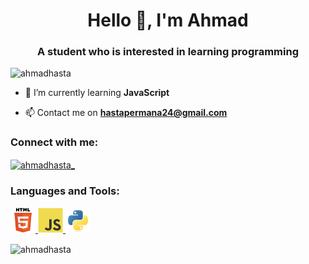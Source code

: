 <h1 align="center">Hello 👋, I'm Ahmad</h1>
<h3 align="center">A student who is interested in learning programming</h3>

<p align="left"> <img src="https://komarev.com/ghpvc/?username=ahmadhasta&label=Profile%20views&color=0e75b6&style=flat" alt="ahmadhasta" /> </p>

- 🌱 I’m currently learning **JavaScript**

- 📫 Contact me on **hastapermana24@gmail.com**

<h3 align="left">Connect with me:</h3>
<p align="left">
<a href="https://instagram.com/ahmadhasta_" target="blank"><img align="center" src="https://raw.githubusercontent.com/rahuldkjain/github-profile-readme-generator/master/src/images/icons/Social/instagram.svg" alt="ahmadhasta_" height="30" width="40" /></a>
</p>

<h3 align="left">Languages and Tools:</h3>
<p align="left"> <a href="https://www.w3.org/html/" target="_blank" rel="noreferrer"> <img src="https://raw.githubusercontent.com/devicons/devicon/master/icons/html5/html5-original-wordmark.svg" alt="html5" width="40" height="40"/> </a> <a href="https://developer.mozilla.org/en-US/docs/Web/JavaScript" target="_blank" rel="noreferrer"> <img src="https://raw.githubusercontent.com/devicons/devicon/master/icons/javascript/javascript-original.svg" alt="javascript" width="40" height="40"/> </a> <a href="https://www.python.org" target="_blank" rel="noreferrer"> <img src="https://raw.githubusercontent.com/devicons/devicon/master/icons/python/python-original.svg" alt="python" width="40" height="40"/> </a> </p>

<p><img align="center" src="https://github-readme-stats.vercel.app/api/top-langs?username=ahmadhasta&show_icons=true&locale=en&layout=compact" alt="ahmadhasta" /></p>
